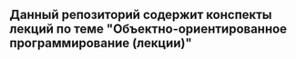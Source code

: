 Данный репозиторий содержит конспекты лекций по теме "Объектно-ориентированное программирование (лекции)"
---
